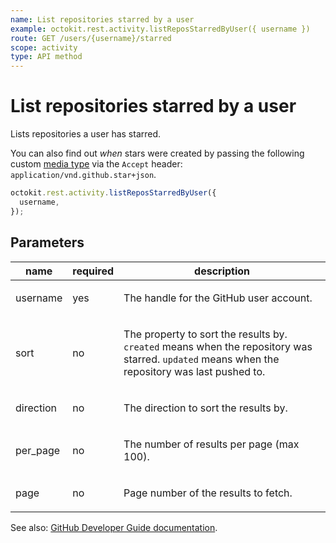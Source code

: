 ```yaml
---
name: List repositories starred by a user
example: octokit.rest.activity.listReposStarredByUser({ username })
route: GET /users/{username}/starred
scope: activity
type: API method
---
```


# List repositories starred by a user

Lists repositories a user has starred.

You can also find out _when_ stars were created by passing the following custom [media type](https://docs.github.com/rest/overview/media-types/) via the `Accept` header: `application/vnd.github.star+json`.

```js
octokit.rest.activity.listReposStarredByUser({
  username,
});
```

## Parameters

<table>
  <thead>
    <tr>
      <th>name</th>
      <th>required</th>
      <th>description</th>
    </tr>
  </thead>
  <tbody>
    <tr><td>username</td><td>yes</td><td>

The handle for the GitHub user account.

</td></tr>
<tr><td>sort</td><td>no</td><td>

The property to sort the results by. `created` means when the repository was starred. `updated` means when the repository was last pushed to.

</td></tr>
<tr><td>direction</td><td>no</td><td>

The direction to sort the results by.

</td></tr>
<tr><td>per_page</td><td>no</td><td>

The number of results per page (max 100).

</td></tr>
<tr><td>page</td><td>no</td><td>

Page number of the results to fetch.

</td></tr>
  </tbody>
</table>

See also: [GitHub Developer Guide documentation](https://docs.github.com/rest/reference/activity#list-repositories-starred-by-a-user).
